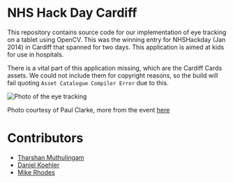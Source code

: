 NHS Hack Day Cardiff
==========================

This repository contains source code for our implementation of eye tracking on a tablet using OpenCV. This was the winning entry for NHSHackday (Jan 2014) in Cardiff that spanned for two days. This application is aimed at kids for use in hospitals. 

There is a vital part of this application missing, which are the Cardiff Cards assets. We could not include them for copyright reasons, so the build will fail quoting `Asset Catalogue Compiler Error` due to this.

![Photo of the eye tracking](http://farm3.staticflickr.com/2865/12158869143_c05af1fd78.jpg)

Photo courtesy of Paul Clarke, more from the event [here](http://www.flickr.com/photos/paul_clarke/sets/72157640139264593/)

Contributors
==========================
 * [Tharshan Muthulingam](http://github.com/viperfx)
 * [Daniel Koehler](http://github.com/DanielKoehler)
 * [Mike Rhodes](http://github.com/mikerhodes)
